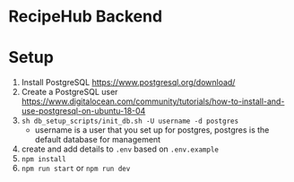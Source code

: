 # RecipeHub Backend

# Setup

1. Install PostgreSQL https://www.postgresql.org/download/
2. Create a PostgreSQL user https://www.digitalocean.com/community/tutorials/how-to-install-and-use-postgresql-on-ubuntu-18-04
3. `sh db_setup_scripts/init_db.sh -U username -d postgres`
    - username is a user that you set up for postgres, postgres is the default database for management
4. create and add details to `.env` based on `.env.example`
5. `npm install`
6. `npm run start` or `npm run dev`